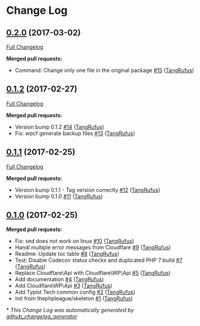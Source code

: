 # Change Log

## [0.2.0](https://github.com/TypistTech/cloudflare-wp-api/tree/0.2.0) (2017-03-02)
[Full Changelog](https://github.com/TypistTech/cloudflare-wp-api/compare/0.1.2...0.2.0)

**Merged pull requests:**

- Command: Change only one file in the original package [\#15](https://github.com/TypistTech/cloudflare-wp-api/pull/15) ([TangRufus](https://github.com/TangRufus))

## [0.1.2](https://github.com/TypistTech/cloudflare-wp-api/tree/0.1.2) (2017-02-27)
[Full Changelog](https://github.com/TypistTech/cloudflare-wp-api/compare/0.1.1...0.1.2)

**Merged pull requests:**

- Version bump 0.1.2 [\#14](https://github.com/TypistTech/cloudflare-wp-api/pull/14) ([TangRufus](https://github.com/TangRufus))
- Fix: wpcf generate backup files [\#13](https://github.com/TypistTech/cloudflare-wp-api/pull/13) ([TangRufus](https://github.com/TangRufus))

## [0.1.1](https://github.com/TypistTech/cloudflare-wp-api/tree/0.1.1) (2017-02-25)
[Full Changelog](https://github.com/TypistTech/cloudflare-wp-api/compare/0.1.0...0.1.1)

**Merged pull requests:**

- Version bump 0.1.1 - Tag version correctly [\#12](https://github.com/TypistTech/cloudflare-wp-api/pull/12) ([TangRufus](https://github.com/TangRufus))
- Version bump 0.1.0 [\#11](https://github.com/TypistTech/cloudflare-wp-api/pull/11) ([TangRufus](https://github.com/TangRufus))

## [0.1.0](https://github.com/TypistTech/cloudflare-wp-api/tree/0.1.0) (2017-02-25)
**Merged pull requests:**

- Fix: sed does not work on linux [\#10](https://github.com/TypistTech/cloudflare-wp-api/pull/10) ([TangRufus](https://github.com/TangRufus))
- Handl multiple error messages from Cloudflare [\#9](https://github.com/TypistTech/cloudflare-wp-api/pull/9) ([TangRufus](https://github.com/TangRufus))
- Readme: Update toc table [\#8](https://github.com/TypistTech/cloudflare-wp-api/pull/8) ([TangRufus](https://github.com/TangRufus))
- Test: Disable Codecov status checks and duplicated PHP 7 build [\#7](https://github.com/TypistTech/cloudflare-wp-api/pull/7) ([TangRufus](https://github.com/TangRufus))
- Replace Cloudflare\Api with Cloudflare\WP\Api [\#5](https://github.com/TypistTech/cloudflare-wp-api/pull/5) ([TangRufus](https://github.com/TangRufus))
- Add documentation [\#4](https://github.com/TypistTech/cloudflare-wp-api/pull/4) ([TangRufus](https://github.com/TangRufus))
- Add Cloudflare\WP\Api [\#3](https://github.com/TypistTech/cloudflare-wp-api/pull/3) ([TangRufus](https://github.com/TangRufus))
- Add Typist Tech common config [\#2](https://github.com/TypistTech/cloudflare-wp-api/pull/2) ([TangRufus](https://github.com/TangRufus))
- Init from thephpleague/skeleton [\#1](https://github.com/TypistTech/cloudflare-wp-api/pull/1) ([TangRufus](https://github.com/TangRufus))



\* *This Change Log was automatically generated by [github_changelog_generator](https://github.com/skywinder/Github-Changelog-Generator)*